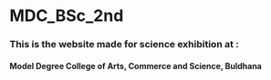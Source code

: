 # MDC_BSc_2nd

### This is the website made for science exhibition at :
#### Model Degree College of Arts, Commerce and Science, Buldhana